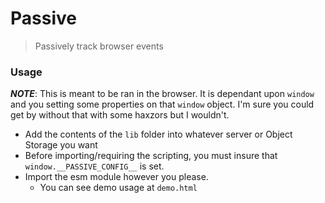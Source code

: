 # Passive

> Passively track browser events

### Usage

_**NOTE**_: This is meant to be ran in the browser.
It is dependant upon `window` and you setting some
properties on that `window` object. I'm sure you
could get by without that with some haxzors but
I wouldn't.

- Add the contents of the `lib` folder into whatever
  server or Object Storage you want
- Before importing/requiring the scripting, you must
  insure that `window.__PASSIVE_CONFIG__` is set.
- Import the esm module however you please.
  - You can see demo usage at `demo.html`
